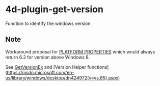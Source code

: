 # 4d-plugin-get-version
Function to identify the windows version.

Note
---

Workaround proposal for [PLATFORM PROPERTIES](http://doc.4d.com/4Dv15/4D/15/PLATFORM-PROPERTIES.301-2007515.en.html) which would always return 6.2 for version above Windows 8.

See [GetVersionEx](https://msdn.microsoft.com/en-us/library/windows/desktop/ms724451(v=vs.85).aspx) and [Version Helper functions] (https://msdn.microsoft.com/en-us/library/windows/desktop/dn424972(v=vs.85).aspx)
